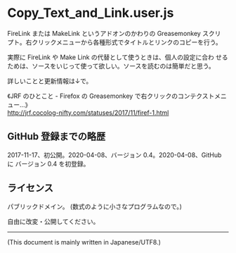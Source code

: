 # Copy_Text_and_Link.user.js

<!-- Time-stamp: "2020-04-08T07:26:57Z" -->

FireLink または MakeLink というアドオンのかわりの Greasemonkey スクリ
プト。右クリックメニューから各種形式でタイトルとリンクのコピーを行う。

実際に FireLink や Make Link の代替として使うときは、個人の設定に合わ
せるためは、ソースをいじって使って欲しい。ソースを読むのは簡単だと思う。

詳しいことと更新情報は↓で。

《JRF のひとこと - Firefox の Greasemonkey で右クリックのコンテクストメニュー...》  
http://jrf.cocolog-nifty.com/statuses/2017/11/firef-1.html


## GitHub 登録までの略歴

2017-11-17、初公開。2020-04-08、バージョン 0.4。2020-04-08、GitHub に
バージョン 0.4 を初登録。


## ライセンス

パブリックドメイン。 (数式のように小さなプログラムなので。)

自由に改変・公開してください。


----
(This document is mainly written in Japanese/UTF8.)
